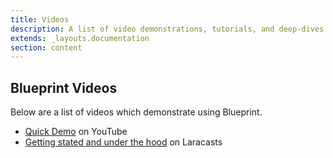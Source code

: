 ```yaml
---
title: Videos
description: A list of video demonstrations, tutorials, and deep-dives on Blueprint.
extends: _layouts.documentation
section: content
---
```

## Blueprint Videos
Below are a list of videos which demonstrate using Blueprint.

- [Quick Demo](https://www.youtube.com/watch?v=A_gUCwni_6c) on YouTube
- [Getting stated and under the hood](https://laracasts.com/series/guest-spotlight/episodes/9) on Laracasts
